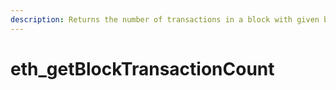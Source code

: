 ```yaml
---
description: Returns the number of transactions in a block with given block number
---
```


# eth\_getBlockTransactionCount

